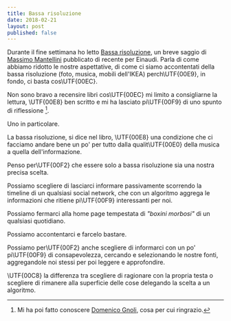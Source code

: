 ```yaml
---
title: Bassa risoluzione
date: 2018-02-21
layout: post
published: false
---
```


Durante il fine settimana ho letto [Bassa risoluzione](http://www.einaudi.it/libri/libro/massimo-mantellini/bassa-risoluzione/978880623354), un breve saggio di [Massimo Mantellini](http://www.mantellini.it) pubblicato di recente per Einaudi. Parla di come abbiamo ridotto le nostre aspettative, di come ci siamo accontentati della bassa risoluzione (foto, musica, mobili dell'IKEA) perch\UTF{00E9}, in fondo, ci basta cos\UTF{00EC}.

<!-- more -->


Non sono bravo a recensire libri cos\UTF{00EC} mi limito a consigliarne la lettura, \UTF{00E8} ben scritto e mi ha lasciato pi\UTF{00F9} di uno spunto di riflessione [^1].

Uno in particolare.

La bassa risoluzione, si dice nel libro, \UTF{00E8} una condizione che ci facciamo andare bene un po' per tutto dalla qualit\UTF{00E0} della musica a quella dell'informazione.

Penso per\UTF{00F2} che essere solo a bassa risoluzione sia una nostra precisa scelta.

Possiamo scegliere di lasciarci informare passivamente scorrendo la timeline di un qualsiasi social network, che con un algoritmo aggrega le informazioni che ritiene pi\UTF{00F9} interessanti per noi.

Possiamo fermarci alla home page tempestata di *"boxini morbosi"* di un qualsiasi quotidiano.

Possiamo accontentarci e farcelo bastare.

Possiamo per\UTF{00F2} anche scegliere di informarci con un po' pi\UTF{00F9} di consapevolezza, cercando e selezionando le nostre fonti, aggregandole noi stessi per poi leggere e approfondire.

\UTF{00C8} la differenza tra scegliere di ragionare con la propria testa o scegliere di rimanere alla superficie delle cose delegando la scelta a un algoritmo.


[^1]:Mi ha poi fatto conoscere [Domenico Gnoli](https://it.wikipedia.org/wiki/Domenico_Gnoli_(pittore)), cosa per cui ringrazio.